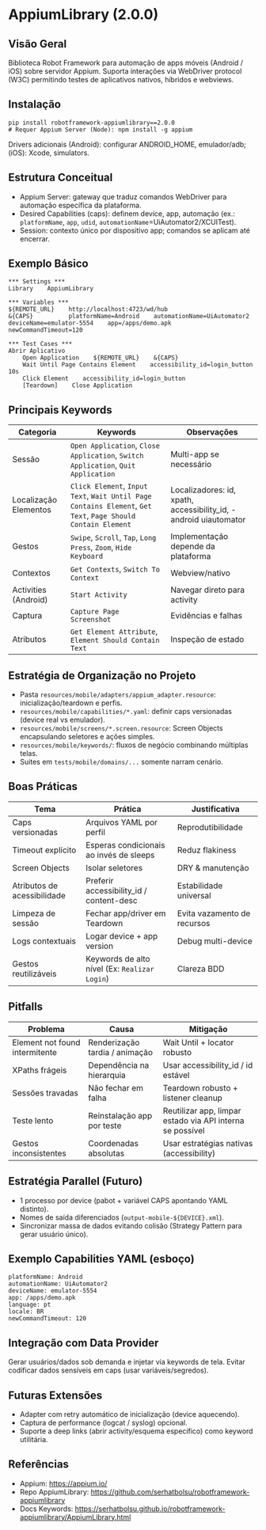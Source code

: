 # AppiumLibrary (2.0.0)

## Visão Geral
Biblioteca Robot Framework para automação de apps móveis (Android / iOS) sobre servidor Appium. Suporta interações via WebDriver protocol (W3C) permitindo testes de aplicativos nativos, híbridos e webviews.

## Instalação
```
pip install robotframework-appiumlibrary==2.0.0
# Requer Appium Server (Node): npm install -g appium
```
Drivers adicionais (Android): configurar ANDROID_HOME, emulador/adb; (iOS): Xcode, simulators.

## Estrutura Conceitual
- Appium Server: gateway que traduz comandos WebDriver para automação específica da plataforma.
- Desired Capabilities (caps): definem device, app, automação (ex.: `platformName`, `app`, `udid`, `automationName`=UiAutomator2/XCUITest).
- Session: contexto único por dispositivo app; comandos se aplicam até encerrar.

## Exemplo Básico
```
*** Settings ***
Library    AppiumLibrary

*** Variables ***
${REMOTE_URL}    http://localhost:4723/wd/hub
&{CAPS}          platformName=Android    automationName=UiAutomator2    deviceName=emulator-5554    app=/apps/demo.apk    newCommandTimeout=120

*** Test Cases ***
Abrir Aplicativo
    Open Application    ${REMOTE_URL}    &{CAPS}
    Wait Until Page Contains Element    accessibility_id=login_button    10s
    Click Element    accessibility_id=login_button
    [Teardown]    Close Application
```

## Principais Keywords
| Categoria | Keywords | Observações |
|-----------|----------|-------------|
| Sessão | `Open Application`, `Close Application`, `Switch Application`, `Quit Application` | Multi-app se necessário |
| Localização Elementos | `Click Element`, `Input Text`, `Wait Until Page Contains Element`, `Get Text`, `Page Should Contain Element` | Localizadores: id, xpath, accessibility_id, -android uiautomator |
| Gestos | `Swipe`, `Scroll`, `Tap`, `Long Press`, `Zoom`, `Hide Keyboard` | Implementação depende da plataforma |
| Contextos | `Get Contexts`, `Switch To Context` | Webview/nativo |
| Activities (Android) | `Start Activity` | Navegar direto para activity |
| Captura | `Capture Page Screenshot` | Evidências e falhas |
| Atributos | `Get Element Attribute`, `Element Should Contain Text` | Inspeção de estado |

## Estratégia de Organização no Projeto
- Pasta `resources/mobile/adapters/appium_adapter.resource`: inicialização/teardown e perfis.
- `resources/mobile/capabilities/*.yaml`: definir caps versionadas (device real vs emulador).
- `resources/mobile/screens/*.screen.resource`: Screen Objects encapsulando seletores e ações simples.
- `resources/mobile/keywords/`: fluxos de negócio combinando múltiplas telas.
- Suites em `tests/mobile/domains/...` somente narram cenário.

## Boas Práticas
| Tema | Prática | Justificativa |
|------|---------|---------------|
| Caps versionadas | Arquivos YAML por perfil | Reprodutibilidade |
| Timeout explícito | Esperas condicionais ao invés de sleeps | Reduz flakiness |
| Screen Objects | Isolar seletores | DRY & manutenção |
| Atributos de acessibilidade | Preferir accessibility_id / content-desc | Estabilidade universal |
| Limpeza de sessão | Fechar app/driver em Teardown | Evita vazamento de recursos |
| Logs contextuais | Logar device + app version | Debug multi-device |
| Gestos reutilizáveis | Keywords de alto nível (Ex: `Realizar Login`) | Clareza BDD |

## Pitfalls
| Problema | Causa | Mitigação |
|----------|-------|-----------|
| Element not found intermitente | Renderização tardia / animação | Wait Until + locator robusto |
| XPaths frágeis | Dependência na hierarquia | Usar accessibility_id / id estável |
| Sessões travadas | Não fechar em falha | Teardown robusto + listener cleanup |
| Teste lento | Reinstalação app por teste | Reutilizar app, limpar estado via API interna se possível |
| Gestos inconsistentes | Coordenadas absolutas | Usar estratégias nativas (accessibility) |

## Estratégia Parallel (Futuro)
- 1 processo por device (pabot + variável CAPS apontando YAML distinto).
- Nomes de saída diferenciados (`output-mobile-${DEVICE}.xml`).
- Sincronizar massa de dados evitando colisão (Strategy Pattern para gerar usuário único).

## Exemplo Capabilities YAML (esboço)
```
platformName: Android
automationName: UiAutomator2
deviceName: emulator-5554
app: /apps/demo.apk
language: pt
locale: BR
newCommandTimeout: 120
```

## Integração com Data Provider
Gerar usuários/dados sob demanda e injetar via keywords de tela. Evitar codificar dados sensíveis em caps (usar variáveis/segredos).

## Futuras Extensões
- Adapter com retry automático de inicialização (device aquecendo).
- Captura de performance (logcat / syslog) opcional.
- Suporte a deep links (abrir activity/esquema específico) como keyword utilitária.

## Referências
- Appium: https://appium.io/
- Repo AppiumLibrary: https://github.com/serhatbolsu/robotframework-appiumlibrary
- Docs Keywords: https://serhatbolsu.github.io/robotframework-appiumlibrary/AppiumLibrary.html
